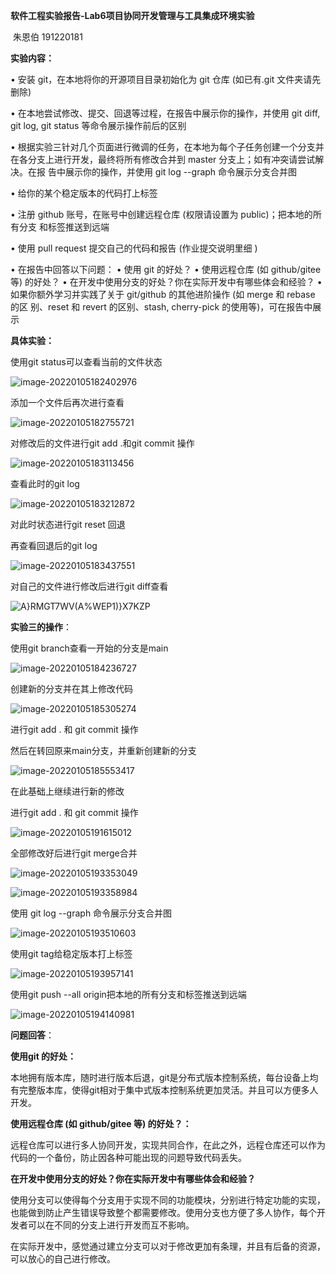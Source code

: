 **软件工程实验报告-Lab6项目协同开发管理与工具集成环境实验**

​         朱恩伯 191220181

**实验内容：**

• 安装 git，在本地将你的开源项目目录初始化为 git 仓库 (如已有.git 文件夹请先删除)

 • 在本地尝试修改、提交、回退等过程，在报告中展示你的操作，并使用 git diff, git log, git status 等命令展示操作前后的区别 

• 根据实验三针对几个页面进行微调的任务，在本地为每个子任务创建一个分支并在各分支上进行开发，最终将所有修改合并到 master 分支上；如有冲突请尝试解决。在报 告中展示你的操作，并使用 git log --graph 命令展示分支合并图 

• 给你的某个稳定版本的代码打上标签 

• 注册 github 账号，在账号中创建远程仓库 (权限请设置为 public)；把本地的所有分支 和标签推送到远端 

• 使用 pull request 提交自己的代码和报告 (作业提交说明里细 )

 • 在报告中回答以下问题： • 使用 git 的好处？ • 使用远程仓库 (如 github/gitee 等) 的好处？ • 在开发中使用分支的好处？你在实际开发中有哪些体会和经验？ • 如果你额外学习并实践了关于 git/github 的其他进阶操作 (如 merge 和 rebase 的区 别、reset 和 revert 的区别、stash, cherry-pick 的使用等)，可在报告中展示

**具体实验：**

使用git status可以查看当前的文件状态

![image-20220105182402976](.\ref\image-20220105182402976.png)

添加一个文件后再次进行查看

![image-20220105182755721](.\ref\image-20220105182755721.png)

对修改后的文件进行git add .和git commit 操作

![image-20220105183113456](.\ref\image-20220105183113456.png)

查看此时的git log

![image-20220105183212872](.\ref\image-20220105183212872.png)

对此时状态进行git reset 回退

再查看回退后的git log

![image-20220105183437551](.\ref\image-20220105183437551.png)

对自己的文件进行修改后进行git diff查看

![A}RMGT7WV(A%WEP1)}X7KZP](.\ref\A}RMGT7WV(A%WEP1)}X7KZP.png)



**实验三的操作**：

使用git branch查看一开始的分支是main

![image-20220105184236727](.\ref\image-20220105184236727.png)

创建新的分支并在其上修改代码

![image-20220105185305274](.\ref\image-20220105185305274.png)

进行git add . 和 git commit 操作

然后在转回原来main分支，并重新创建新的分支

![image-20220105185553417](.\ref\image-20220105185553417.png)

在此基础上继续进行新的修改

进行git add . 和 git commit 操作

![image-20220105191615012](.\ref\image-20220105191615012.png)

全部修改好后进行git merge合并

![image-20220105193353049](.\ref\image-20220105193353049.png)



![image-20220105193358984](.\ref\image-20220105193358984.png)

使用 git log --graph 命令展示分支合并图

![image-20220105193510603](.\ref\image-20220105193510603.png)

使用git tag给稳定版本打上标签

![image-20220105193957141](.\ref\image-20220105193957141.png)

使用git push --all origin把本地的所有分支和标签推送到远端

![image-20220105194140981](.\ref\image-20220105194140981.png)



**问题回答**：

**使用git 的好处：**

本地拥有版本库，随时进行版本后退，git是分布式版本控制系统，每台设备上均有完整版本库，使得git相对于集中式版本控制系统更加灵活。并且可以方便多人开发。

**使用远程仓库 (如 github/gitee 等) 的好处？：**

远程仓库可以进行多人协同开发，实现共同合作，在此之外，远程仓库还可以作为代码的一个备份，防止因各种可能出现的问题导致代码丢失。

**在开发中使用分支的好处？你在实际开发中有哪些体会和经验？**

使用分支可以使得每个分支用于实现不同的功能模块，分别进行特定功能的实现，也能做到防止产生错误导致整个都需要修改。使用分支也方便了多人协作，每个开发者可以在不同的分支上进行开发而互不影响。

在实际开发中，感觉通过建立分支可以对于修改更加有条理，并且有后备的资源，可以放心的自己进行修改。
